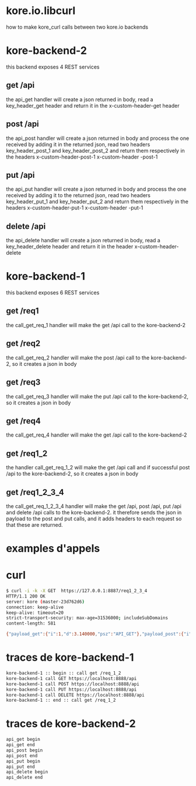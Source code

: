 # kore.io.libcurl
how to make kore_curl calls between two kore.io backends

# kore-backend-2
this backend exposes 4 REST services

## get /api

the api_get handler will create a json returned in body, read a key_header_get header and return it in the x-custom-header-get header

## post /api

the api_post handler will create a json returned in body and process the one received by adding it in the returned json, read two headers key_header_post_1 and key_header_post_2 and return them respectively in the headers x-custom-header-post-1 x-custom-header -post-1

## put /api

the api_put handler will create a json returned in body and process the one received by adding it to the returned json, read two headers key_header_put_1 and key_header_put_2 and return them respectively in the headers x-custom-header-put-1 x-custom-header -put-1

## delete /api

the api_delete handler will create a json returned in body, read a key_header_delete header and return it in the header x-custom-header-delete

# kore-backend-1

this backend exposes 6 REST services

## get /req1

the call_get_req_1 handler will make the get /api call to the kore-backend-2

## get /req2

the call_get_req_2 handler will make the post /api call to the kore-backend-2, so it creates a json in body

## get /req3

the call_get_req_3 handler will make the put /api call to the kore-backend-2, so it creates a json in body

## get /req4

the call_get_req_4 handler will make the get /api call to the kore-backend-2

## get /req1_2

the handler call_get_req_1_2 will make the get /api call and if successful post /api to the kore-backend-2, so it creates a json in body

## get /req1_2_3_4

the call_get_req_1_2_3_4 handler will make the get /api, post /api, put /api and delete /api calls to the kore-backend-2.
it therefore sends the json in payload to the post and put calls, and it adds headers to each request so that these are returned.

# examples d'appels

# curl 

```bash
$ curl -i -k -X GET  https://127.0.0.1:8887/req1_2_3_4
HTTP/1.1 200 OK
server: kore (master-23d762d6)
connection: keep-alive
keep-alive: timeout=20
strict-transport-security: max-age=31536000; includeSubDomains
content-length: 581

{"payload_get":{"i":1,"d":3.140000,"psz":"API_GET"},"payload_post":{"i":2,"d":6.280000,"psz":"API_POST","payload":{"idt":1,"msg":"string message POST"}},"payload_put":{"i":3,"d":9.420000,"psz":"API_PUT","payload":{"idt":2,"msg":"string message PUT"}},"payload_delete":{"i":4,"d":12.560000,"psz":"API_DELETE"},"x-custom-header-get":"value_header_get","x-custom-header-post-1":"value_header_post_1","x-custom-header-post-2":"value_header_post_2","x-custom-header-put-1":"value_header_put_1","x-custom-header-put-2":"value_header_put_2","x-custom-header-delete":"value_header_delete"}
```

# traces de kore-backend-1

```bash
kore-backend-1 :: begin :: call get /req_1_2
kore-backend-1 call GET https://localhost:8888/api
kore-backend-1 call POST https://localhost:8888/api
kore-backend-1 call PUT https://localhost:8888/api
kore-backend-1 call DELETE https://localhost:8888/api
kore-backend-1 :: end :: call get /req_1_2
```

# traces de kore-backend-2

```bash
api_get begin
api_get end
api_post begin
api_post end
api_put begin
api_put end
api_delete begin
api_delete end
```
